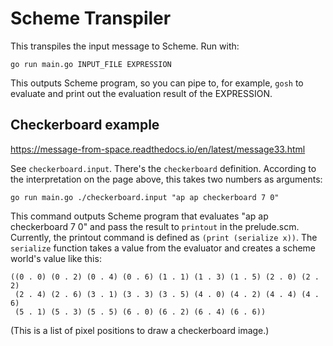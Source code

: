 # Scheme Transpiler

This transpiles the input message to Scheme. Run with:

    go run main.go INPUT_FILE EXPRESSION

This outputs Scheme program, so you can pipe to, for example, `gosh` to
evaluate and print out the evaluation result of the EXPRESSION.

## Checkerboard example

https://message-from-space.readthedocs.io/en/latest/message33.html

See `checkerboard.input`. There's the `checkerboard` definition. According to
the interpretation on the page above, this takes two numbers as arguments:

    go run main.go ./checkerboard.input "ap ap checkerboard 7 0"

This command outputs Scheme program that evaluates "ap ap checkerboard 7 0" and
pass the result to `printout` in the prelude.scm. Currently, the printout
command is defined as `(print (serialize x))`. The `serialize` function takes a
value from the evaluator and creates a scheme world's value like this:

    ((0 . 0) (0 . 2) (0 . 4) (0 . 6) (1 . 1) (1 . 3) (1 . 5) (2 . 0) (2 . 2)
     (2 . 4) (2 . 6) (3 . 1) (3 . 3) (3 . 5) (4 . 0) (4 . 2) (4 . 4) (4 . 6)
     (5 . 1) (5 . 3) (5 . 5) (6 . 0) (6 . 2) (6 . 4) (6 . 6))

(This is a list of pixel positions to draw a checkerboard image.)
